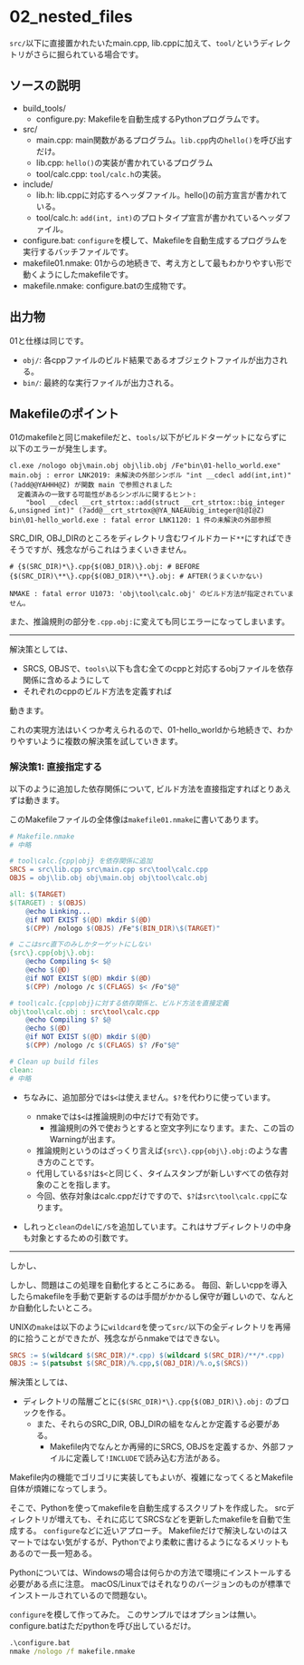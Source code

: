 # 02_nested_files

`src/`以下に直接置かれたいたmain.cpp, lib.cppに加えて、`tool/`というディレクトリがさらに掘られている場合です。

## ソースの説明

- build_tools/
  - configure.py: Makefileを自動生成するPythonプログラムです。
- src/
  - main.cpp: main関数があるプログラム。`lib.cpp`内の`hello()`を呼び出すだけ。
  - lib.cpp: `hello()`の実装が書かれているプログラム
  - tool/calc.cpp: `tool/calc.h`の実装。
- include/
  - lib.h: lib.cppに対応するヘッダファイル。hello()の前方宣言が書かれている。
  - tool/calc.h: `add(int, int)`のプロトタイプ宣言が書かれているヘッダファイル。
- configure.bat: `configure`を模して、Makefileを自動生成するプログラムを実行するバッチファイルです。
- makefile01.nmake: 01からの地続きで、考え方として最もわかりやすい形で動くようにしたmakefileです。
- makefile.nmake: configure.batの生成物です。

## 出力物

01と仕様は同じです。

- `obj/`: 各cppファイルのビルド結果であるオブジェクトファイルが出力される。
- `bin/`: 最終的な実行ファイルが出力される。

## Makefileのポイント

01のmakefileと同じmakefileだと、`tools/`以下がビルドターゲットにならずに以下のエラーが発生します。

```
cl.exe /nologo obj\main.obj obj\lib.obj /Fe"bin\01-hello_world.exe"
main.obj : error LNK2019: 未解決の外部シンボル "int __cdecl add(int,int)" (?add@@YAHHH@Z) が関数 main で参照されました
  定義済みの一致する可能性があるシンボルに関するヒント:
    "bool __cdecl __crt_strtox::add(struct __crt_strtox::big_integer &,unsigned int)" (?add@__crt_strtox@@YA_NAEAUbig_integer@1@I@Z)
bin\01-hello_world.exe : fatal error LNK1120: 1 件の未解決の外部参照
```

SRC_DIR, OBJ_DIRのところをディレクトリ含むワイルドカード`**`にすればできそうですが、残念ながらこれはうまくいきません。

```
# {$(SRC_DIR)*\}.cpp{$(OBJ_DIR)\}.obj: # BEFORE
{$(SRC_DIR)\**\}.cpp{$(OBJ_DIR)\**\}.obj: # AFTER(うまくいかない)

NMAKE : fatal error U1073: 'obj\tool\calc.obj' のビルド方法が指定されていません。
```

また、推論規則の部分を`.cpp.obj:`に変えても同じエラーになってしまいます。

---

解決策としては、
- SRCS, OBJSで、`tools\`以下も含む全てのcppと対応するobjファイルを依存関係に含めるようにして
- それぞれのcppのビルド方法を定義すれば

動きます。

これの実現方法はいくつか考えられるので、01-hello_worldから地続きで、わかりやすいように複数の解決策を試していきます。

### 解決策1: 直接指定する

以下のように追加した依存関係について,
ビルド方法を直接指定すればとりあえずは動きます。

このMakefileファイルの全体像は`makefile01.nmake`に書いてあります。

```makefile
# Makefile.nmake
# 中略

# tool\calc.{cpp|obj} を依存関係に追加
SRCS = src\lib.cpp src\main.cpp src\tool\calc.cpp
OBJS = obj\lib.obj obj\main.obj obj\tool\calc.obj

all: $(TARGET)
$(TARGET) : $(OBJS)
	@echo Linking...
	@if NOT EXIST $(@D) mkdir $(@D)
	$(CPP) /nologo $(OBJS) /Fe"$(BIN_DIR)\$(TARGET)"

# ここはsrc直下のみしかターゲットにしない
{src\}.cpp{obj\}.obj:
	@echo Compiling $< $@
	@echo $(@D)
	@if NOT EXIST $(@D) mkdir $(@D)
	$(CPP) /nologo /c $(CFLAGS) $< /Fo"$@"

# tool\calc.{cpp|obj}に対する依存関係と、ビルド方法を直接定義
obj\tool\calc.obj : src\tool\calc.cpp
	@echo Compiling $? $@
	@echo $(@D)
	@if NOT EXIST $(@D) mkdir $(@D)
	$(CPP) /nologo /c $(CFLAGS) $? /Fo"$@"

# Clean up build files
clean:
# 中略

```

- ちなみに、追加部分では`$<`は使えません。`$?`を代わりに使っています。
  - nmakeでは`$<`は推論規則の中だけで有効です。
    - 推論規則の外で使おうとすると空文字列になります。また、この旨のWarningが出ます。
  - 推論規則というのはざっくり言えば`{src\}.cpp{obj\}.obj:`のような書き方のことです。
  - 代用している`$?`は`$<`と同じく、タイムスタンプが新しいすべての依存対象のことを指します。
  - 今回、依存対象はcalc.cppだけですので、`$?`は`src\tool\calc.cpp`になります。

- しれっと`clean`の`del`に`/S`を追加しています。これはサブディレクトリの中身も対象とするための引数です。

---

しかし、

しかし、問題はこの処理を自動化するところにある。
毎回、新しいcppを導入したらmakefileを手動で更新するのは手間がかかるし保守が難しいので、なんとか自動化したいところ。

UNIXの`make`は以下のように`wildcard`を使って`src/`以下の全ディレクトリを再帰的に拾うことができたが、残念ながらnmakeではできない。

```makefile
SRCS := $(wildcard $(SRC_DIR)/*.cpp) $(wildcard $(SRC_DIR)/**/*.cpp)
OBJS := $(patsubst $(SRC_DIR)/%.cpp,$(OBJ_DIR)/%.o,$(SRCS))
```

解決策としては、

- ディレクトリの階層ごとに`{$(SRC_DIR)*\}.cpp{$(OBJ_DIR)\}.obj:` のブロックを作る。
  - また、それらのSRC_DIR, OBJ_DIRの組をなんとか定義する必要がある。
    - Makefile内でなんとか再帰的にSRCS, OBJSを定義するか、外部ファイルに定義して`!INCLUDE`で読み込む方法がある。

Makefile内の機能でゴリゴリに実装してもよいが、複雑になってくるとMakefile自体が煩雑になってしまう。

そこで、Pythonを使ってmakefileを自動生成するスクリプトを作成した。
srcディレクトリが増えても、それに応じてSRCSなどを更新したmakefileを自動で生成する。
`configure`などに近いアプローチ。
Makefileだけで解決しないのはスマートではない気がするが、Pythonでより柔軟に書けるようになるメリットもあるので一長一短ある。

Pythonについては、Windowsの場合は何らかの方法で環境にインストールする必要がある点に注意。
macOS/Linuxではそれなりのバージョンのものが標準でインストールされているので問題ない。

`configure`を模して作ってみた。
このサンプルではオプションは無い。
configure.batはただpythonを呼び出しているだけ。

```cmd
.\configure.bat
nmake /nologo /f makefile.nmake
```

